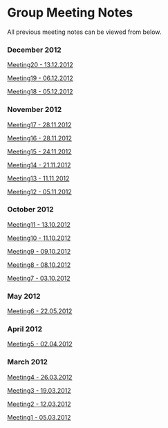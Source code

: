 # Group Meeting Notes #

All previous meeting notes can be viewed from below.

### <b>December 2012</b> ###
<a href='http://code.google.com/p/cmpe352spring2012group3/wiki/Group_Meeting_19'>Meeting20 - 13.12.2012</a>

<a href='http://code.google.com/p/cmpe352spring2012group3/wiki/Group_Meeting_19'>Meeting19 - 06.12.2012</a>

<a href='http://code.google.com/p/cmpe352spring2012group3/wiki/Group_Meeting_18'>Meeting18 - 05.12.2012</a>

### <b>November 2012</b> ###
<a href='http://code.google.com/p/cmpe352spring2012group3/wiki/Group_Meeting_17'>Meeting17 - 28.11.2012</a>

<a href='http://code.google.com/p/cmpe352spring2012group3/wiki/Group_Meeting_16'>Meeting16 - 28.11.2012</a>

<a href='http://code.google.com/p/cmpe352spring2012group3/wiki/Group_Meeting_15'>Meeting15 - 24.11.2012</a>

<a href='http://code.google.com/p/cmpe352spring2012group3/wiki/Group_Meeting_14'>Meeting14 - 21.11.2012</a>

<a href='http://code.google.com/p/cmpe352spring2012group3/wiki/Group_Meeting_13'>Meeting13 - 11.11.2012</a>

<a href='http://code.google.com/p/cmpe352spring2012group3/wiki/Group_Meeting_12'>Meeting12 - 05.11.2012</a>

### <b>October 2012</b> ###

<a href='http://code.google.com/p/cmpe352spring2012group3/wiki/Group_Meeting_11'>Meeting11 - 13.10.2012</a>


<a href='http://code.google.com/p/cmpe352spring2012group3/wiki/Group_Meeting_10'>Meeting10 - 11.10.2012</a>

<a href='http://code.google.com/p/cmpe352spring2012group3/wiki/Group_Meeting_9'>Meeting9 - 09.10.2012</a>

<a href='http://code.google.com/p/cmpe352spring2012group3/wiki/Group_Meeting_7'>Meeting8 - 08.10.2012</a>

<a href='http://code.google.com/p/cmpe352spring2012group3/wiki/Group_Meeting_6'>Meeting7 - 03.10.2012</a>

### <b>May 2012</b> ###

<a href='http://code.google.com/p/cmpe352spring2012group3/wiki/Group_Meeting_5?ts=1337667074&updated=Group_Meeting_5'>Meeting6 - 22.05.2012</a>

### <b>April 2012</b> ###

<a href='http://code.google.com/p/cmpe352spring2012group3/wiki/GroupMeeting5?ts=1333430642&updated=GroupMeeting5'>Meeting5 - 02.04.2012</a>

### <b>March 2012</b> ###

<a href='http://code.google.com/p/cmpe352spring2012group3/wiki/Group_Meeting_4'>Meeting4 - 26.03.2012</a>

<a href='http://code.google.com/p/cmpe352spring2012group3/wiki/GroupMeeting_3'>Meeting3 - 19.03.2012</a>

<a href='http://code.google.com/p/cmpe352spring2012group3/wiki/Group_Meeting_2'>Meeting2 - 12.03.2012</a>

<a href='http://code.google.com/p/cmpe352spring2012group3/wiki/Group_Meeting_I'>Meeting1 - 05.03.2012</a>